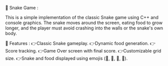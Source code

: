 🔴 Snake Game :

This is a simple implementation of the classic Snake game using C++ and console graphics. The snake moves around the screen, eating food to grow longer, and the player must avoid crashing into the walls or the snake's own body.

🔴 Features :
👉Classic Snake gameplay.
👉Dynamic food generation.
👉Score tracking.
👉Game Over screen with final score.
👉Customizable grid size.
👉Snake and food displayed using emojis (🧱, 🐲, 🐍, 🍎).
